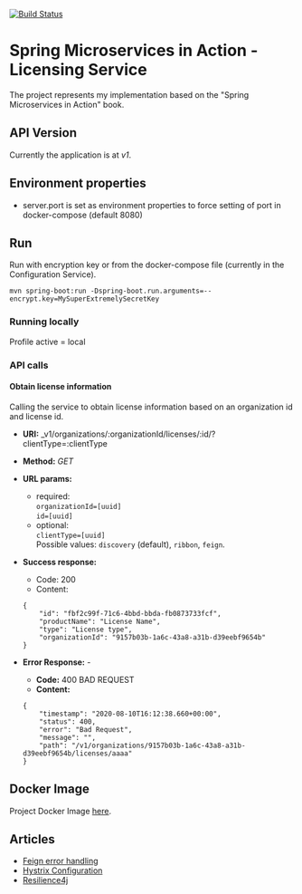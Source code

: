 [![Build Status](https://travis-ci.org/mariamihai/sma-licensing-service.svg?branch=master)](https://travis-ci.org/mariamihai/sma-licensing-service)

# Spring Microservices in Action - Licensing Service
The project represents my implementation based on the "Spring Microservices in Action" book.

## API Version
Currently the application is at _v1_.

## Environment properties
- server.port is set as environment properties to force setting of port in docker-compose (default 8080)

## Run
Run with encryption key or from the docker-compose file (currently in the Configuration Service).
```
mvn spring-boot:run -Dspring-boot.run.arguments=--encrypt.key=MySuperExtremelySecretKey
```
### Running locally
Profile active = local


### API calls
#### Obtain license information
Calling the service to obtain license information based on an organization id and license id.

 * __URI:__ _v1/organizations/:organizationId/licenses/:id/?clientType=:clientType
 * __Method:__ _GET_

 * __URL params:__ <br/>
    * required: <br/>
        `organizationId=[uuid]` <br/>
        `id=[uuid]`
    * optional: <br/>
        `clientType=[uuid]` <br/>
        Possible values: `discovery` (default), `ribbon`, `feign`.
    
 * __Success response:__
    * Code: 200 <br/>
    * Content: 
    ```
    {
        "id": "fbf2c99f-71c6-4bbd-bbda-fb0873733fcf",
        "productName": "License Name",
        "type": "License type",
        "organizationId": "9157b03b-1a6c-43a8-a31b-d39eebf9654b"
    }
    ```
 * __Error Response:__ -
    * __Code:__ 400 BAD REQUEST <br/>
    * __Content:__ 
    ``` 
    {
        "timestamp": "2020-08-10T16:12:38.660+00:00",
        "status": 400,
        "error": "Bad Request",
        "message": "",
        "path": "/v1/organizations/9157b03b-1a6c-43a8-a31b-d39eebf9654b/licenses/aaaa"
    }
    ```

## Docker Image
Project Docker Image [here](https://hub.docker.com/repository/docker/mariamihai/sma-licensing-service).

## Articles
- [Feign error handling](https://www.appsdeveloperblog.com/feign-error-handling-with-errordecoder/)
- [Hystrix Configuration](https://github.com/Netflix/Hystrix/wiki/Configuration)
- [Resilience4j](https://github.com/resilience4j/resilience4j)
